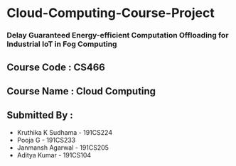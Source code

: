 # Cloud-Computing-Course-Project

### Delay Guaranteed Energy-efficient Computation Offloading for Industrial IoT in Fog Computing

## Course Code : CS466
## Course Name : Cloud Computing

## Submitted By : 
 - Kruthika K Sudhama - 191CS224
 - Pooja G - 191CS233
 - Janmansh Agarwal - 191CS205
 - Aditya Kumar - 191CS104
